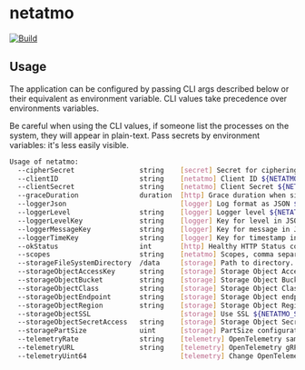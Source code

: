 # netatmo

[![Build](https://github.com/ViBiOh/netatmo/workflows/Build/badge.svg)](https://github.com/ViBiOh/netatmo/actions)

## Usage

The application can be configured by passing CLI args described below or their equivalent as environment variable. CLI values take precedence over environments variables.

Be careful when using the CLI values, if someone list the processes on the system, they will appear in plain-text. Pass secrets by environment variables: it's less easily visible.

```bash
Usage of netatmo:
  --cipherSecret                string    [secret] Secret for ciphering token ${NETATMO_CIPHER_SECRET}
  --clientID                    string    [netatmo] Client ID ${NETATMO_CLIENT_ID}
  --clientSecret                string    [netatmo] Client Secret ${NETATMO_CLIENT_SECRET}
  --graceDuration               duration  [http] Grace duration when signal received ${NETATMO_GRACE_DURATION} (default 30s)
  --loggerJson                            [logger] Log format as JSON ${NETATMO_LOGGER_JSON} (default false)
  --loggerLevel                 string    [logger] Logger level ${NETATMO_LOGGER_LEVEL} (default "INFO")
  --loggerLevelKey              string    [logger] Key for level in JSON ${NETATMO_LOGGER_LEVEL_KEY} (default "level")
  --loggerMessageKey            string    [logger] Key for message in JSON ${NETATMO_LOGGER_MESSAGE_KEY} (default "msg")
  --loggerTimeKey               string    [logger] Key for timestamp in JSON ${NETATMO_LOGGER_TIME_KEY} (default "time")
  --okStatus                    int       [http] Healthy HTTP Status code ${NETATMO_OK_STATUS} (default 204)
  --scopes                      string    [netatmo] Scopes, comma separated ${NETATMO_SCOPES}
  --storageFileSystemDirectory  /data     [storage] Path to directory. Default is dynamic. /data on a server and Current Working Directory in a terminal. ${NETATMO_STORAGE_FILE_SYSTEM_DIRECTORY} (default /Users/macbook/code/netatmo)
  --storageObjectAccessKey      string    [storage] Storage Object Access Key ${NETATMO_STORAGE_OBJECT_ACCESS_KEY}
  --storageObjectBucket         string    [storage] Storage Object Bucket ${NETATMO_STORAGE_OBJECT_BUCKET}
  --storageObjectClass          string    [storage] Storage Object Class ${NETATMO_STORAGE_OBJECT_CLASS}
  --storageObjectEndpoint       string    [storage] Storage Object endpoint ${NETATMO_STORAGE_OBJECT_ENDPOINT}
  --storageObjectRegion         string    [storage] Storage Object Region ${NETATMO_STORAGE_OBJECT_REGION}
  --storageObjectSSL                      [storage] Use SSL ${NETATMO_STORAGE_OBJECT_SSL} (default true)
  --storageObjectSecretAccess   string    [storage] Storage Object Secret Access ${NETATMO_STORAGE_OBJECT_SECRET_ACCESS}
  --storagePartSize             uint      [storage] PartSize configuration ${NETATMO_STORAGE_PART_SIZE} (default 5242880)
  --telemetryRate               string    [telemetry] OpenTelemetry sample rate, 'always', 'never' or a float value ${NETATMO_TELEMETRY_RATE} (default "always")
  --telemetryURL                string    [telemetry] OpenTelemetry gRPC endpoint (e.g. otel-exporter:4317) ${NETATMO_TELEMETRY_URL}
  --telemetryUint64                       [telemetry] Change OpenTelemetry Trace ID format to an unsigned int 64 ${NETATMO_TELEMETRY_UINT64} (default true)
```
